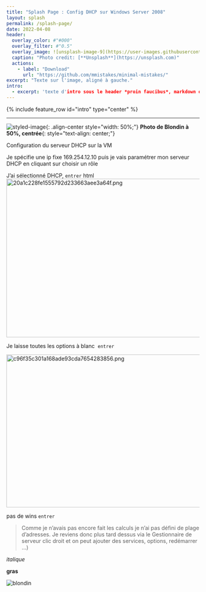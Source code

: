 ```yaml
---
title: "Splash Page : Config DHCP sur Windows Server 2008"
layout: splash
permalink: /splash-page/
date: 2022-04-08
header:
  overlay_color: #"#000"
  overlay_filter: #"0.5"
  overlay_image: ![unsplash-image-9](https://user-images.githubusercontent.com/87373259/162613253-94a97ad1-3fe2-46ba-bb47-0f0c380c2aac.jpg)
  caption: "Photo credit: [**Unsplash**](https://unsplash.com)"
  actions:
    - label: "Download"
      url: "https://github.com/mmistakes/minimal-mistakes/"
excerpt: "Texte sur l'image, aligné à gauche."
intro: 
  - excerpt: 'texte d'intro sous le header *proin faucibus*, markdown ok, centré. Centered with `type="center"`'
---
```


{% include feature_row id="intro" type="center" %}


-------------------------------------
  
  ![styled-image](https://user-images.githubusercontent.com/87373259/161559675-ddee4a87-d1e7-4fdb-bb7f-fb1f0819ca09.jpg "Blondin"){: .align-center style="width: 50%;"} __Photo de Blondin à 50%, centrée__{: style="text-align: center;"}



Configuration du serveur DHCP sur la VM

Je spécifie une ip fixe 169.254.12.10 puis je vais paramétrer mon serveur DHCP en cliquant sur choisir un rôle

J’ai sélectionné DHCP, `entrer`
html
<img src="https://hullaballo2001.github.io/OR_Notes/assets/images/20a1c228fe1555792d233663aee3a64f.png" alt="20a1c228fe1555792d233663aee3a64f.png" width="547" height="414" class="jop-noMdConv">




Je laisse toutes les options à blanc  `entrer`

<img src="https://hullaballo2001.github.io/OR_Notes/assets/images/c96f35c301a168ade93cda7654283856.png" alt="c96f35c301a168ade93cda7654283856.png" width="544" height="399" class="jop-noMdConv">

pas de wins `entrer`


> Comme je n’avais pas encore fait les calculs je n’ai pas défini de plage d’adresses. Je reviens donc plus tard dessus via le Gestionnaire de serveur clic droit et on peut ajouter des services, options, redémarrer …)

*italique*

**gras**

![blondin](https://user-images.githubusercontent.com/87373259/161559675-ddee4a87-d1e7-4fdb-bb7f-fb1f0819ca09.jpg)

